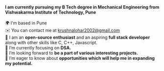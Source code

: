 <strong>I am currently pursuing my B Tech degree in Mechanical Engineering from Vishwakarma Institute of Technology, Pune </strong>
<br> <br>
🌍  I'm based in Pune <br>
✉️  You can contact me at krushnalohar2002@gmail.com <br>
🧠 I am an <strong>open-source enthusiast</strong> and an aspiring <strong>full stack developer</strong> along with other skills like C, C++, Javascript. <br>
🌱 I’m currently focusing on <strong>DSA. </strong> <br>
👯 I’m looking forward to <strong>be a part of various interesting projects.</strong> <br>
🤝 I’m eager to know about <strong>opportunities which will help me in expanding my potential.</strong> <br>
